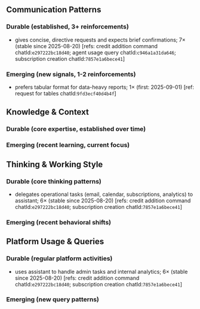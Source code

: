 ## Communication Patterns
### Durable (established, 3+ reinforcements)
- gives concise, directive requests and expects brief confirmations; 7× (stable since 2025-08-20) [refs: credit addition command chatId:`e297222bc18d40`; agent usage query chatId:`c946a1a31da646`; subscription creation chatId:`7857e1a6bece41`]
### Emerging (new signals, 1-2 reinforcements)
- prefers tabular format for data-heavy reports; 1× (first: 2025-09-01) [ref: request for tables chatId:`9fd3ecf40d4b4f`]

## Knowledge & Context
### Durable (core expertise, established over time)

### Emerging (recent learning, current focus)

## Thinking & Working Style
### Durable (core thinking patterns)
- delegates operational tasks (email, calendar, subscriptions, analytics) to assistant; 6× (stable since 2025-08-20) [refs: credit addition command chatId:`e297222bc18d40`; subscription creation chatId:`7857e1a6bece41`]
### Emerging (recent behavioral shifts)

## Platform Usage & Queries
### Durable (regular platform activities)
- uses assistant to handle admin tasks and internal analytics; 6× (stable since 2025-08-20) [refs: credit addition command chatId:`e297222bc18d40`; subscription creation chatId:`7857e1a6bece41`]
### Emerging (new query patterns)
